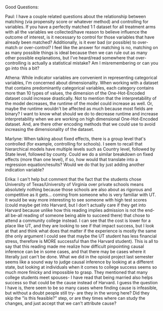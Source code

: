 Good Questions:


Paul:
I have a couple related questions about the relationship between matching (via propensity score or whatever method) and controlling for variables. If you have a perfectly matched 1:1 dataset for all treatment arms with all the variables we collected/have reason to believe influence the outcome of interest, is it necessary to control for those variables that have already been matched? Additionally, is it ever bad (or possible) to over-match or over-control? I feel like the answer for matching is no, matching on as many possible things is ideal because then we can rule out as many other possible explanations, but I've heard/read somewhere that over-controlling is actually a statistical mistake? Am I misremembering or can you go into this a bit?


Athena:
While indicator variables are convenient in representing categorical variables, I'm concerned about dimensionality. When working with a dataset that contains predominantly categorical variables, each category contains more than 10 types of values, the dimension of the One-Hot-Encoded dataset could increase drastically. Not to mention that the interpretability of the model decreases, the runtime of the model could increase as well. Or, maybe the runtime wouldn't be affected as much because most fields are binary? I want to know what should we do to decrease runtime and increase interpretability when we are working on high dimensional One-Hot-Encoded dataset. And, are there other encoding methods that we could use to avoid increasing the dimensionality of the dataset.

Marlyne: When talking about fixed effects, there is a group level that's controlled (for example, controlling for schools). I seem to recall that hierarchical models have multiple levels such as Country level, followed by State level, followed by county. Could we do a similar breakdown on fixed effects (more than one level), if so, how would that translate into a regression equation/results? Would we do that by just adding another indication variable?

Erika: I can't help but comment that the fact that the students chose University of Texas/University of Virginia over private schools means absolutely nothing because those schools are also about as rigorous and competitive as it gets... coming from someone who is very familiar with UT. It would be way more interesting to see someone with high test scores (could maybe get into Harvard, but I don't actually care if they get into Harvard because unlike how this reading implies admission is not the end-all be-all reading of someone being able to succeed there) that chose to attend a community college instead. I can see that the cost is lower for a place like UT, and they are looking to see if that impact success, but I look at that and think what does that matter if the experience is mostly the same (the only argument I could see that maybe the UT student has less financial stress, therefore is MORE successful than the Harvard student). This is all to say that this reading made me realize how difficult pinpointing causal inference can be in some cases, and that there may be cases where it literally just can't be done. What we did in the opioid project last semester seems like a sound way to judge causal inference by looking at a different state, but looking at individuals when it comes to college success seems so much more finicky and impossible to grasp. They mentioned that many college students meet spouses- I have read that being married also helps success so that could be the cause instead of Harvard. I guess the question I have is, there seem to be so many cases where finding cause is infeasible, but without a doubt people still try- are they in the wrong here? Did they skip the "is this feasible?" step, or are they times where can study the changes, and just accept that we can't attribute cause?